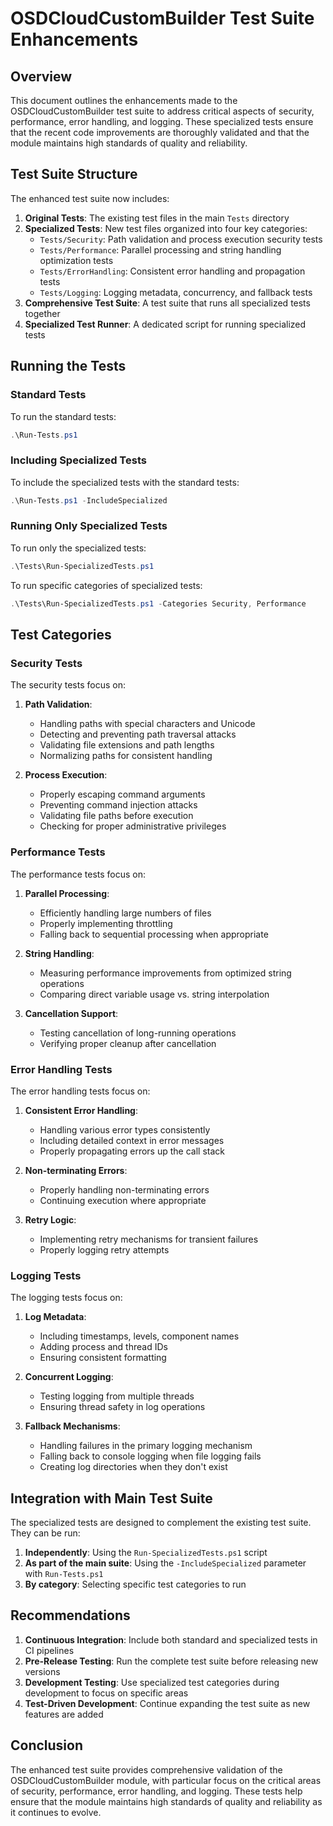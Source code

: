 # OSDCloudCustomBuilder Test Suite Enhancements

## Overview

This document outlines the enhancements made to the OSDCloudCustomBuilder test suite to address critical aspects of security, performance, error handling, and logging. These specialized tests ensure that the recent code improvements are thoroughly validated and that the module maintains high standards of quality and reliability.

## Test Suite Structure

The enhanced test suite now includes:

1. **Original Tests**: The existing test files in the main `Tests` directory
2. **Specialized Tests**: New test files organized into four key categories:
   - `Tests/Security`: Path validation and process execution security tests
   - `Tests/Performance`: Parallel processing and string handling optimization tests
   - `Tests/ErrorHandling`: Consistent error handling and propagation tests
   - `Tests/Logging`: Logging metadata, concurrency, and fallback tests
3. **Comprehensive Test Suite**: A test suite that runs all specialized tests together
4. **Specialized Test Runner**: A dedicated script for running specialized tests

## Running the Tests

### Standard Tests

To run the standard tests:

```powershell
.\Run-Tests.ps1
```

### Including Specialized Tests

To include the specialized tests with the standard tests:

```powershell
.\Run-Tests.ps1 -IncludeSpecialized
```

### Running Only Specialized Tests

To run only the specialized tests:

```powershell
.\Tests\Run-SpecializedTests.ps1
```

To run specific categories of specialized tests:

```powershell
.\Tests\Run-SpecializedTests.ps1 -Categories Security, Performance
```

## Test Categories

### Security Tests

The security tests focus on:

1. **Path Validation**:
   - Handling paths with special characters and Unicode
   - Detecting and preventing path traversal attacks
   - Validating file extensions and path lengths
   - Normalizing paths for consistent handling

2. **Process Execution**:
   - Properly escaping command arguments
   - Preventing command injection attacks
   - Validating file paths before execution
   - Checking for proper administrative privileges

### Performance Tests

The performance tests focus on:

1. **Parallel Processing**:
   - Efficiently handling large numbers of files
   - Properly implementing throttling
   - Falling back to sequential processing when appropriate

2. **String Handling**:
   - Measuring performance improvements from optimized string operations
   - Comparing direct variable usage vs. string interpolation

3. **Cancellation Support**:
   - Testing cancellation of long-running operations
   - Verifying proper cleanup after cancellation

### Error Handling Tests

The error handling tests focus on:

1. **Consistent Error Handling**:
   - Handling various error types consistently
   - Including detailed context in error messages
   - Properly propagating errors up the call stack

2. **Non-terminating Errors**:
   - Properly handling non-terminating errors
   - Continuing execution where appropriate

3. **Retry Logic**:
   - Implementing retry mechanisms for transient failures
   - Properly logging retry attempts

### Logging Tests

The logging tests focus on:

1. **Log Metadata**:
   - Including timestamps, levels, component names
   - Adding process and thread IDs
   - Ensuring consistent formatting

2. **Concurrent Logging**:
   - Testing logging from multiple threads
   - Ensuring thread safety in log operations

3. **Fallback Mechanisms**:
   - Handling failures in the primary logging mechanism
   - Falling back to console logging when file logging fails
   - Creating log directories when they don't exist

## Integration with Main Test Suite

The specialized tests are designed to complement the existing test suite. They can be run:

1. **Independently**: Using the `Run-SpecializedTests.ps1` script
2. **As part of the main suite**: Using the `-IncludeSpecialized` parameter with `Run-Tests.ps1`
3. **By category**: Selecting specific test categories to run

## Recommendations

1. **Continuous Integration**: Include both standard and specialized tests in CI pipelines
2. **Pre-Release Testing**: Run the complete test suite before releasing new versions
3. **Development Testing**: Use specialized test categories during development to focus on specific areas
4. **Test-Driven Development**: Continue expanding the test suite as new features are added

## Conclusion

The enhanced test suite provides comprehensive validation of the OSDCloudCustomBuilder module, with particular focus on the critical areas of security, performance, error handling, and logging. These tests help ensure that the module maintains high standards of quality and reliability as it continues to evolve.